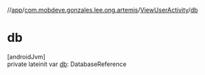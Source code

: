 //[app](../../../index.md)/[com.mobdeve.gonzales.lee.ong.artemis](../index.md)/[ViewUserActivity](index.md)/[db](db.md)

# db

[androidJvm]\
private lateinit var [db](db.md): DatabaseReference
